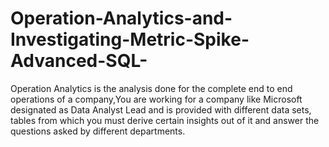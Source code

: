 # Operation-Analytics-and-Investigating-Metric-Spike-Advanced-SQL-
Operation Analytics is the analysis done for the complete end to end operations of a company,You are working for a company like Microsoft designated as Data Analyst Lead and is provided with different data sets, tables from which you must derive certain insights out of it and answer the questions asked by different departments.
